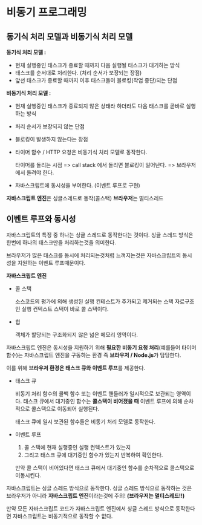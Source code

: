 # 비동기 프로그래밍

## 동기식 처리 모델과 비동기식 처리 모델

**동기식 처리 모델 :**

- 현재 실행중인 태스크가 종료할 때까지 다음 실행될 태스크가 대기하는 방식
- 태스크를 순서대로 처리한다. (처리 순서가 보장되는 장점)
- 앞선 태스크가 종료할 때까지 이후 태스크들이 블로킹(작업 중단)되는 단점

**비동기식 처리 모델 :** 

- 현재 실행중인 태스크가 종료되지 않은 상태라 하더라도 다음 태스크를 곧바로 실행하는 방식

- 처리 순서가 보장되지 않는 단점

- 블로킹이 발생하지 않는다는 장점

- 타이머 함수 / HTTP 요청은 비동기식 처리 모델로 동작한다.

  타이머를 돌리는 시점
  => call stack 에서 돌리면 블로킹이 일어난다.
  => 브라우저에서 돌려야 한다.

- 자바스크립트에 동시성을 부여한다. (이벤트 루프로 구현)

**자바스크립트 엔진**은 싱글스레드로 동작(콜스택)
**브라우저**는 멀티스레드



## 이벤트 루프와 동시성

자바스크립트의 특징 중 하나는 싱글 스레드로 동작한다는 것이다.
싱글 스레드 방식은 한번에 하나의 태스크만을 처리하는것을 의미한다.

브라우저가 많은 태스크를 동시에 처리되는것처럼 느껴지는것은
자바스크립트의 동시성을 지원하는 이벤트 루프때문이다.



**자바스크립트 엔진**

- 콜 스택

  소스코드의 평가에 의해 생성된 실행 컨테스트가 추가되고 제거되는 스택 자료구조인 실행 컨텍스트 스택이 바로 콜 스택이다.

- 힙

  객체가 할당되는 구조화되지 않은 넓은 메모리 영역이다.

자바스크립트 엔진은 동시성을 지원하기 위해 **필요한 비동기 요청 처리**(예를들어 타이머 함수)는 자바스크립트 엔진을 구동하는 환경 즉 **브라우저 / Node.js**가 담당한다.

이를 위해 **브라우저 환경은 태스크 큐와 이벤트 루프**를 제공한다.

- 태스크 큐

  비동기 처리 함수의 콜백 함수 또는 이벤트 핸들러가 일시적으로 보관되는 영역이다. 태스크 큐에서 대기중인 함수는 **콜스택이 비어졌을 때** 이벤트 루프에 의해 순차적으로 콜스택으로 이동되어 실행된다.

  태스크 큐에 일시 보관된 함수들은 비동기 처리 모델로 동작한다.

- 이벤트 루프

  1. 콜 스택에 현재 실행중인 실행 컨텍스트가 있는지 
  2. 그리고 태스크 큐에 대기중인 함수가 있는지 반복하여 확인한다. 
  
  만약 콜 스택이 비어있다면 태스크 큐에서 대기중인 함수를 순차적으로 콜스택으로 이동시킨다.



자바스크립트는 싱글 스레드 방식으로 동작한다.
싱글 스레드 방식으로 동작하는 것은 브라우저가 아니라 **자바스크립트 엔진**이라는것에 주의!
**(브라우저는 멀티스레드!!)**

만약 모든 자바스크립트 코드가 자바스크립트 엔진에서 싱글 스레드 방식으로 동작한다면 자바스크립트는 비동기적으로 동작할 수 없다. 